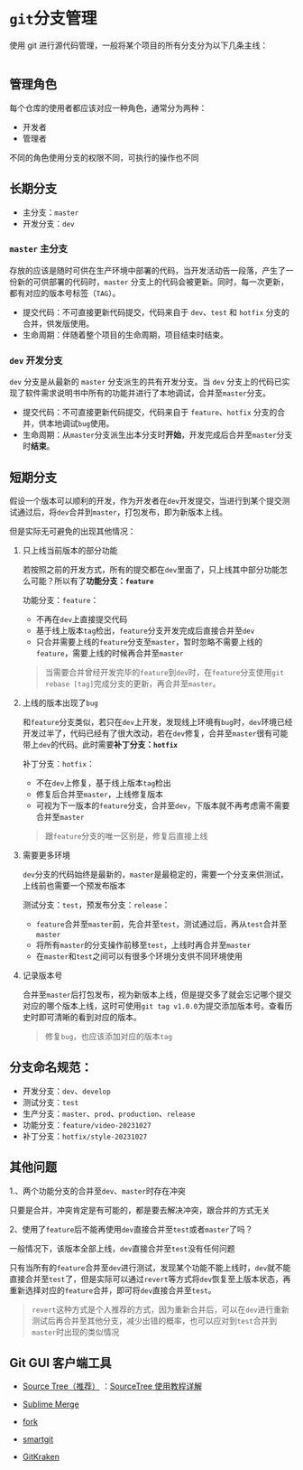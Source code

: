 # `git`分支管理

使用 git 进行源代码管理，一般将某个项目的所有分支分为以下几条主线：

<a data-fancybox :href="gitFlowPic" >
  <img :src="gitFlowPic" />
</a>

<script setup>
  import {onMounted,ref} from 'vue'
  import * as fancyappsUI from "@fancyapps/ui";
  import "@fancyapps/ui/dist/fancybox/fancybox.css";
  const gitFlowPic = ref(null)
  onMounted(()=>{
    fancyappsUI.Fancybox.bind('[data-fancybox]', {});
    gitFlowPic.value = new URL('../../assets/images/git-flow.drawio.svg',import.meta.url).href
  })
</script>

## 管理角色

每个仓库的使用者都应该对应一种角色，通常分为两种：

- 开发者
- 管理者

不同的角色使用分支的权限不同，可执行的操作也不同

## 长期分支

- 主分支：`master`
- 开发分支：`dev`

### `master` 主分支

存放的应该是随时可供在生产环境中部署的代码，当开发活动告一段落，产生了一份新的可供部署的代码时，`master` 分支上的代码会被更新。同时，每一次更新，都有对应的版本号标签（`TAG`）。

- 提交代码：不可直接更新代码提交，代码来自于 `dev`、`test` 和 `hotfix` 分支的合并，供发版使用。
- 生命周期：伴随着整个项目的生命周期，项目结束时结束。

### `dev` 开发分支

`dev` 分支是从最新的 `master` 分支派生的共有开发分支。当 `dev` 分支上的代码已实现了软件需求说明书中所有的功能并进行了本地调试，合并至`master`分支。

- 提交代码：不可直接更新代码提交，代码来自于 `feature`、`hotfix` 分支的合并，供本地调试`bug`使用。
- 生命周期：从`master`分支派生出本分支时**开始**，开发完成后合并至`master`分支时**结束**。

## 短期分支

假设一个版本可以顺利的开发，作为开发者在`dev`开发提交，当进行到某个提交测试通过后，将`dev`合并到`master`，打包发布，即为新版本上线。

但是实际无可避免的出现其他情况：

1. 只上线当前版本的部分功能

   若按照之前的开发方式，所有的提交都在`dev`里面了，只上线其中部分功能怎么可能？所以有了**功能分支：`feature`**

   功能分支：`feature`：

   - 不再在`dev`上直接提交代码
   - 基于线上版本`tag`检出，`feature`分支开发完成后直接合并至`dev`
   - 只合并需要上线的`feature`分支至`master`，暂时忽略不需要上线的`feature`，需要上线的时候再合并至`master`

   > 当需要合并曾经开发完毕的`feature`到`dev`时，在`feature`分支使用`git rebase [tag]`完成分支的更新，再合并至`master`。

2. 上线的版本出现了`bug`

   和`feature`分支类似，若只在`dev`上开发，发现线上环境有`bug`时，`dev`环境已经开发过半了，代码已经有了很大改动，若在`dev`修复，合并至`master`很有可能带上`dev`的代码。此时需要**补丁分支：`hotfix`**

   补丁分支：`hotfix`：

   - 不在`dev`上修复，基于线上版本`tag`检出
   - 修复后合并至`master`，上线修复版本
   - 可视为下一版本的`feature`分支，合并至`dev`，下版本就不再考虑需不需要合并至`master`

   > 跟`feature`分支的唯一区别是，修复后直接上线

3. 需要更多环境

   `dev`分支的代码始终是最新的，`master`是最稳定的，需要一个分支来供测试，上线前也需要一个预发布版本

   测试分支：`test`，预发布分支：`release`：

   - `feature`合并至`master`前，先合并至`test`，测试通过后，再从`test`合并至`master`
   - 将所有`master`的分支操作前移至`test`，上线时再合并至`master`
   - 在`master`和`test`之间可以有很多个环境分支供不同环境使用

4. 记录版本号

   合并至`master`后打包发布，视为新版本上线，但是提交多了就会忘记哪个提交对应的哪个版本上线，这时可使用`git tag v1.0.0`为提交添加版本号。查看历史时即可清晰的看到对应的版本。

   > 修复`bug`，也应该添加对应的版本`tag`

## 分支命名规范：

- 开发分支：`dev`、`develop`
- 测试分支：`test`
- 生产分支：`master`、`prod`、`production`、`release`
- 功能分支：`feature/video-20231027`
- 补丁分支：`hotfix/style-20231027`

## 其他问题

1.、两个功能分支的合并至`dev`、`master`时存在冲突

只要是合并，冲突肯定是有可能的，都是要去解决冲突，跟合并的方式无关

2、使用了`feature`后不能再使用`dev`直接合并至`test`或者`master`了吗？

一般情况下，该版本全部上线，`dev`直接合并至`test`没有任何问题

只有当所有的`feature`合并至`dev`进行测试，发现某个功能不能上线时，`dev`就不能直接合并至`test`了，但是实际可以通过`revert`等方式将`dev`恢复至上版本状态，再重新选择对应的`feature`合并，即可将`dev`直接合并至`test`。

> `revert`这种方式是个人推荐的方式，因为重新合并后，可以在`dev`进行重新测试后再合并至其他分支，减少出错的概率，也可以应对到`test`合并到`master`时出现的类似情况

## Git GUI 客户端工具

- [Source Tree（推荐）](https://www.sourcetreeapp.com/) ：[SourceTree 使用教程详解](https://www.cnblogs.com/Can-daydayup/p/13128633.html)

- [Sublime Merge](https://www.sublimemerge.com/)

- [fork](https://git-fork.com/)

- [smartgit](https://www.syntevo.com/smartgit/)

- [GitKraken](https://www.gitkraken.com/)
